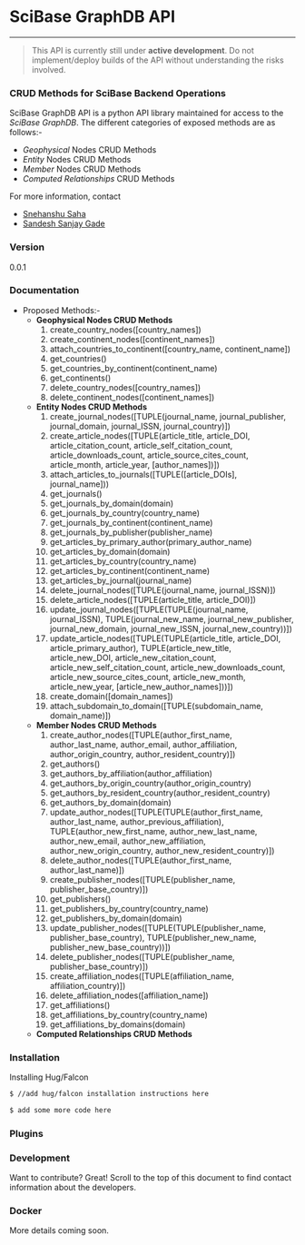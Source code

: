 # SciBase GraphDB API
___
> This API is currently still under **active development**. Do not implement/deploy builds of the API without understanding the risks involved.

### CRUD Methods for SciBase Backend Operations
SciBase GraphDB API is a python API library maintained for access to the *SciBase GraphDB*. The different categories of exposed methods are as follows:-
  - *Geophysical* Nodes CRUD Methods
  - *Entity* Nodes CRUD Methods
  - *Member* Nodes CRUD Methods
  - *Computed Relationships* CRUD Methods

For more information, contact 
  - [Snehanshu Saha]
  - [Sandesh Sanjay Gade]

### Version
0.0.1

### Documentation

+ Proposed Methods:-
  - **Geophysical Nodes CRUD Methods**
    1. create_country_nodes([country_names])
    2. create_continent_nodes([continent_names])
    3. attach_countries_to_continent([country_name, continent_name])
    4. get_countries()
    5. get_countries_by_continent(continent_name)
    6. get_continents()
    7. delete_country_nodes([country_names])
    8. delete_continent_nodes([continent_names])
  - **Entity Nodes CRUD Methods**
    1. create_journal_nodes([TUPLE(journal_name, journal_publisher, journal_domain, journal_ISSN, journal_country)])
    2. create_article_nodes([TUPLE(article_title, article_DOI, article_citation_count, article_self_citation_count, article_downloads_count, article_source_cites_count, article_month, article_year, [author_names])])
    3. attach_articles_to_journals([TUPLE([article_DOIs], journal_name]))
    4. get_journals()
    5. get_journals_by_domain(domain)
    6. get_journals_by_country(country_name)
    7. get_journals_by_continent(continent_name)
    8. get_journals_by_publisher(publisher_name)
    9. get_articles_by_primary_author(primary_author_name)
    10. get_articles_by_domain(domain)
    11. get_articles_by_country(country_name)
    12. get_articles_by_continent(continent_name)
    13.	get_articles_by_journal(journal_name)
	14.	delete_journal_nodes([TUPLE(journal_name, journal_ISSN)])
	15.	delete_article_nodes([TUPLE(article_title, article_DOI)])
	16.	update_journal_nodes([TUPLE(TUPLE(journal_name, journal_ISSN), TUPLE(journal_new_name, journal_new_publisher, journal_new_domain, journal_new_ISSN, journal_new_country))])
	17.	update_article_nodes([TUPLE(TUPLE(article_title, article_DOI, article_primary_author), TUPLE(article_new_title, article_new_DOI, article_new_citation_count, article_new_self_citation_count, article_new_downloads_count, article_new_source_cites_count, article_new_month, article_new_year, [article_new_author_names]))])
	18.	create_domain([domain_names])
	19.	attach_subdomain_to_domain([TUPLE(subdomain_name, domain_name)]) 
  - **Member Nodes CRUD Methods**
    1.	create_author_nodes([TUPLE(author_first_name, author_last_name, author_email, author_affiliation, author_origin_country, author_resident_country)])
	2.	get_authors()
	3.	get_authors_by_affiliation(author_affiliation)
	4.	get_authors_by_origin_country(author_origin_country)
	5.	get_authors_by_resident_country(author_resident_country)
	6.	get_authors_by_domain(domain)
	7.	update_author_nodes([TUPLE(TUPLE(author_first_name, author_last_name, author_previous_affiliation), TUPLE(author_new_first_name, author_new_last_name, author_new_email, author_new_affiliation, author_new_origin_country, author_new_resident_country)])
	8.	delete_author_nodes([TUPLE(author_first_name, author_last_name)])
	9. 	create_publisher_nodes([TUPLE(publisher_name, publisher_base_country)])
	10.	get_publishers()
	11.	get_publishers_by_country(country_name)
	12.	get_publishers_by_domain(domain)
	13.	update_publisher_nodes([TUPLE(TUPLE(publisher_name, publisher_base_country), TUPLE(publisher_new_name, publisher_new_base_country))])
	14.	delete_publisher_nodes([TUPLE(publisher_name, publisher_base_country)])
	15.	create_affiliation_nodes([TUPLE(affiliation_name, affiliation_country)])
	16.	delete_affiliation_nodes([affiliation_name])
	17.	get_affiliations()
	18.	get_affiliations_by_country(country_name)
	19.	get_affiliations_by_domains(domain)
  - **Computed Relationships CRUD Methods**

### Installation

Installing Hug/Falcon

```sh
$ //add hug/falcon installation instructions here
```

```sh
$ add some more code here
```

### Plugins


### Development

Want to contribute? Great! Scroll to the top of this document to find contact information about the developers.

### Docker

More details coming soon.

[//]: # (These are reference links used in the body of this note and get stripped out when the markdown processor does its job. There is no need to format nicely because it shouldn't be seen. Thanks SO - http://stackoverflow.com/questions/4823468/store-comments-in-markdown-syntax)
   [snehanshu saha]: <snehanshusaha@pes.edu>
   [sandesh sanjay gade]: <fb.com/cyberbeast>
